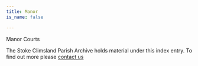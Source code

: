 ```yaml
---
title: Manor
is_name: false

---
```


Manor Courts


The Stoke Climsland Parish Archive holds material under this index entry. To find out more please [contact us](/contact/)

